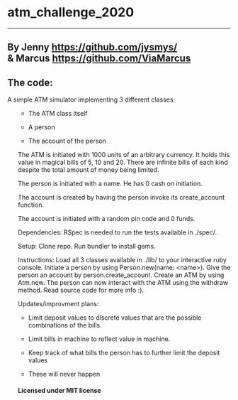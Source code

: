 # atm_challenge_2020
---
By Jenny https://github.com/jysmys/ <br>
& Marcus https://github.com/ViaMarcus
---
## The code:
A simple ATM simulator implementing 3 different classes:
<ul>

- The ATM class itself

- A person

- The account of the person

The ATM is initiated with 1000 units of an arbitrary currency. It holds this value in magical bills of 5, 10 and 20. There are infinite bills of each kind despite the total amount of money being limited.

The person is initiated with a name.
He has 0 cash on initiation. 

The account is created by having the person invoke its create_account function. 

The account is initiated with a random pin code and 0 funds.

Dependencies:
RSpec is needed to run the tests available in ./spec/.

Setup:
Clone repo.
Run bundler to install gems.

Instructions:
Load all 3 classes available in ./lib/ to your interactive ruby console. Initiate a person by using Person.new(name: \<name>).
Give the person an account by person.create_account.
Create an ATM by using Atm.new.
The person can now interact with the ATM using the withdraw method. Read source code for more info :).

Updates/improvment plans:
* Limit deposit values to discrete values that are the possible combinations of the bills.

* Limit bills in machine to reflect value in machine.

* Keep track of what bills the person has to further limit the deposit values

* These will never happen

#### Licensed under MIT license